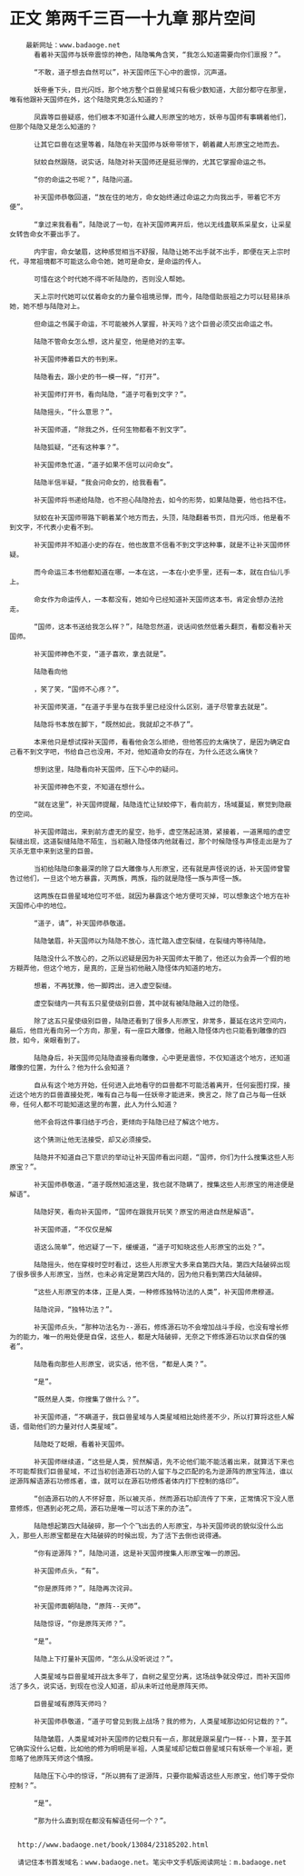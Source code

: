 # 正文 第两千三百一十九章 那片空间
        最新网址：www.badaoge.net
          看着补天国师与妖帝震惊的神色，陆隐嘴角含笑，“我怎么知道需要向你们禀报？”。
      
          “不敢，道子想去自然可以”，补天国师压下心中的震惊，沉声道。
      
          妖帝垂下头，目光闪烁，那个地方整个巨兽星域只有极少数知道，大部分都守在那里，唯有他跟补天国师在外，这个陆隐究竟怎么知道的？
      
          凤霖等巨兽疑惑，他们根本不知道什么藏人形原宝的地方，妖帝与国师有事瞒着他们，但那个陆隐又是怎么知道的？
      
          让其它巨兽在这里等着，陆隐在补天国师与妖帝带领下，朝着藏人形原宝之地而去。
      
          狱蛟自然跟随，说实话，陆隐对补天国师还是挺忌惮的，尤其它掌握命运之书。
      
          “你的命运之书呢？”，陆隐问道。
      
          补天国师恭敬回道，“放在住的地方，命女始终通过命运之力向我出手，带着它不方便”。
      
          “拿过来我看看”，陆隐说了一句，在补天国师离开后，他以无线蛊联系采星女，让采星女转告命女不要出手了。
      
          内宇宙，命女皱眉，这种感觉相当不舒服，陆隐让她不出手就不出手，即便在天上宗时代，寻常祖境都不可能这么命令她，她可是命女，是命运的传人。
      
          可惜在这个时代她不得不听陆隐的，否则没人帮她。
      
          天上宗时代她可以仗着命女的力量令祖境忌惮，而今，陆隐借助辰祖之力可以轻易抹杀她，她不想与陆隐对上。
      
          但命运之书属于命运，不可能被外人掌握，补天吗？这个巨兽必须交出命运之书。
      
          陆隐不管命女怎么想，这片星空，他是绝对的主宰。
      
          补天国师捧着巨大的书到来。
      
          陆隐看去，跟小史的书一模一样，“打开”。
      
          补天国师打开书，看向陆隐，“道子可看到文字？”。
      
          陆隐摇头，“什么意思？”。
      
          补天国师道，“除我之外，任何生物都看不到文字”。
      
          陆隐狐疑，“还有这种事？”。
      
          补天国师急忙道，“道子如果不信可以问命女”。
      
          陆隐半信半疑，“我会问命女的，给我看看”。
      
          补天国师将书递给陆隐，也不担心陆隐抢去，如今的形势，如果陆隐要，他也挡不住。
      
          狱蛟在补天国师带路下朝着某个地方而去，头顶，陆隐翻着书页，目光闪烁，他是看不到文字，不代表小史看不到。
      
          补天国师并不知道小史的存在，他也故意不信看不到文字这种事，就是不让补天国师怀疑。
      
          而今命运三本书他都知道在哪，一本在这，一本在小史手里，还有一本，就在白仙儿手上。
      
          命女作为命运传人，一本都没有，她如今已经知道补天国师这本书，肯定会想办法抢走。
      
          “国师，这本书送给我怎么样？”，陆隐忽然道，说话间依然低着头翻页，看都没看补天国师。
      
          补天国师神色不变，“道子喜欢，拿去就是”。
      
          陆隐看向他
      
          ，笑了笑，“国师不心疼？”。
      
          补天国师笑道，“在道子手里与在我手里已经没什么区别，道子尽管拿去就是”。
      
          陆隐将书本放在脚下，“既然如此，我就却之不恭了”。
      
          本来他只是想试探补天国师，看看他会怎么拒绝，但他答应的太痛快了，是因为确定自己看不到文字吧，书给自己也没用，不对，他知道命女的存在，为什么还这么痛快？
      
          想到这里，陆隐看向补天国师，压下心中的疑问。
      
          补天国师神色不变，不知道在想什么。
      
          “就在这里”，补天国师提醒，陆隐连忙让狱蛟停下，看向前方，场域蔓延，察觉到隐蔽的空间。
      
          补天国师踏出，来到前方虚无的星空，抬手，虚空荡起涟漪，紧接着，一道黑暗的虚空裂缝出现，这道裂缝陆隐不陌生，当初融入隐怪体内他就看过，那个时候隐怪与声怪走出是为了灭杀无意中来到这里的巨兽。
      
          当初给陆隐印象最深的除了巨大雕像与人形原宝，还有就是声怪说的话，补天国师曾警告过他们，一旦这个地方暴露，灭两族，两族，指的就是隐怪一族与声怪一族。
      
          这两族在巨兽星域地位可不低，就因为暴露这个地方便可灭掉，可以想象这个地方在补天国师心中的地位。
      
          “道子，请”，补天国师恭敬道。
      
          陆隐皱眉，补天国师以为陆隐不放心，连忙踏入虚空裂缝，在裂缝内等待陆隐。
      
          陆隐没什么不放心的，之所以迟疑是因为补天国师太干脆了，他还以为会弄一个假的地方糊弄他，但这个地方，是真的，正是当初他融入隐怪体内知道的地方。
      
          想着，不再犹豫，他一脚跨出，进入虚空裂缝。
      
          虚空裂缝内一共有五只星使级别巨兽，其中就有被陆隐融入过的隐怪。
      
          除了这五只星使级别巨兽，陆隐还看到了很多人形原宝，非常多，蔓延在这片空间内，最后，他目光看向另一个方向，那里，有一座巨大雕像，他融入隐怪体内也只能看到雕像的四肢，如今，亲眼看到了。
      
          陆隐身后，补天国师见陆隐直接看向雕像，心中更是震惊，不仅知道这个地方，还知道雕像的位置，为什么？他为什么会知道？
      
          自从有这个地方开始，任何进入此地看守的巨兽都不可能活着离开，任何妄图打探，接近这个地方的巨兽直接处死，唯有自己与每一任妖帝才能进来，换言之，除了自己与每一任妖帝，任何人都不可能知道这里的布置，此人为什么知道？
      
          他不会将这件事归结于巧合，更倾向于陆隐已经了解这个地方。
      
          这个猜测让他无法接受，却又必须接受。
      
          陆隐并不知道自己下意识的举动让补天国师看出问题，“国师，你们为什么搜集这些人形原宝？”。
      
          补天国师恭敬道，“道子既然知道这里，我也就不隐瞒了，搜集这些人形原宝的用途便是解语”。
      
          陆隐好笑，看向补天国师，“国师在跟我开玩笑？原宝的用途自然是解语”。
      
          补天国师道，“不仅仅是解
      
          语这么简单”，他迟疑了一下，缓缓道，“道子可知晓这些人形原宝的出处？”。
      
          陆隐摇头，他在穿梭时空时看过，这些人形原宝大多来自第四大陆，第四大陆破碎出现了很多很多人形原宝，当然，也未必肯定是第四大陆的，因为他只看到第四大陆破碎。
      
          “这些人形原宝的本体，正是人类，一种修炼独特功法的人类”，补天国师肃穆道。
      
          陆隐诧异，“独特功法？”。
      
          补天国师点头，“那种功法名为--源石，修炼源石功不会增加战斗手段，也没有增长修为的能力，唯一的用处便是自保，这些人，都是大陆破碎，无奈之下修炼源石功以求自保的强者”。
      
          陆隐看向那些人形原宝，说实话，他不信，“都是人类？”。
      
          “是”。
      
          “既然是人类，你搜集了做什么？”。
      
          补天国师道，“不瞒道子，我巨兽星域与人类星域相比始终差不少，所以打算将这些人解语，借助他们的力量对付人类星域”。
      
          陆隐眨了眨眼，看着补天国师。
      
          补天国师继续道，“这些是人类，贸然解语，先不论他们能不能活着出来，就算活下来也不可能帮我们巨兽星域，不过当初创造源石功的人留下与之匹配的名为逆源阵的原宝阵法，谁以逆源阵解语源石功修炼者，谁，就可以在源石功修炼者体内打下控制的烙印”。
      
          “创造源石功的人不怀好意，所以被灭杀，然而源石功却流传了下来，正常情况下没人愿意修炼，但遇到必死之局，源石功是唯一可以活下来的办法”。
      
          陆隐想起第四大陆破碎，那一个个飞出去的人形原宝，与补天国师说的貌似没什么出入，那些人形原宝都是在大陆破碎的时候出现，为了活下去倒也说得通。
      
          “你有逆源阵？”，陆隐问道，这是补天国师搜集人形原宝唯一的原因。
      
          补天国师点头，“有”。
      
          “你是原阵师？”，陆隐再次诧异。
      
          补天国师面朝陆隐，“原阵--天师”。
      
          陆隐惊讶，“你是原阵天师？”。
      
          “是”。
      
          陆隐上下打量补天国师，“怎么从没听说过？”。
      
          人类星域与巨兽星域开战太多年了，自树之星空分离，这场战争就没停过，而补天国师活了多久，说实话，到现在也没人知道，却从未听过他是原阵天师。
      
          巨兽星域有原阵天师吗？
      
          补天国师恭敬道，“道子可曾见到我上战场？我的修为，人类星域那边如何记载的？”。
      
          陆隐皱眉，人类星域对补天国师的记载只有一点，那就是跟采星门一样--卜算，至于其它确实没什么记载，比如他的修为明明是半祖，人类星域却记载巨兽星域只有妖帝一个半祖，更忽略了他原阵天师这个情报。
      
          陆隐压下心中的惊讶，“所以拥有了逆源阵，只要你能解语这些人形原宝，他们等于受你控制？”。
      
          “是”。
      
          “那为什么直到现在都没有解语任何一个？”。
      
      
      http://www.badaoge.net/book/13084/23185202.html
      
      请记住本书首发域名：www.badaoge.net。笔尖中文手机版阅读网址：m.badaoge.net